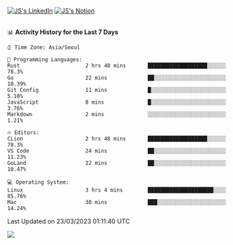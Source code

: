 
[![JS's LinkedIn](https://img.shields.io/badge/LinkedIn-blue?style=for-the-badge&logo=linkedin)](https://www.linkedin.com/in/jaeseung-lee-5a2a32139/) 
[![JS's Notion](https://img.shields.io/badge/Notion-black?style=for-the-badge&logo=notion)](https://bit.ly/ljswiki1) <br><br>
<!-- ![JS's GitHub stats](https://github-readme-stats-lemon-five.vercel.app/api?username=tkxkd0159&hide=contribs,prs,stars,issues&show_icons=true&theme=react&include_all_commits=true)   -->
<!-- ![Top Langs](https://github-readme-stats-lemon-five.vercel.app/api/top-langs/?username=tkxkd0159&layout=compact&hide=jupyter%20notebook,scss,html,css&langs_count=10)  -->


<!--START_SECTION:waka-->
📊 **Activity History for the Last 7 Days** 

```text
⌚︎ Time Zone: Asia/Seoul

💬 Programming Languages: 
Rust                     2 hrs 48 mins       ███████████████████░░░░░░   78.3% 
Go                       22 mins             ██░░░░░░░░░░░░░░░░░░░░░░░   10.39% 
Git Config               11 mins             █░░░░░░░░░░░░░░░░░░░░░░░░   5.18% 
JavaScript               8 mins              █░░░░░░░░░░░░░░░░░░░░░░░░   3.76% 
Markdown                 2 mins              ░░░░░░░░░░░░░░░░░░░░░░░░░   1.21%

🔥 Editors: 
CLion                    2 hrs 48 mins       ███████████████████░░░░░░   78.3% 
VS Code                  24 mins             ██░░░░░░░░░░░░░░░░░░░░░░░   11.23% 
GoLand                   22 mins             ██░░░░░░░░░░░░░░░░░░░░░░░   10.47%

💻 Operating System: 
Linux                    3 hrs 4 mins        █████████████████████░░░░   85.76% 
Mac                      30 mins             ███░░░░░░░░░░░░░░░░░░░░░░   14.24%

```


 Last Updated on 23/03/2023 01:11:40 UTC
<!--END_SECTION:waka-->

<a href="https://github.com/tkxkd0159/dsalgo">
  <img align="center" src="https://github-readme-stats-lemon-five.vercel.app/api/pin/?username=tkxkd0159&repo=dsalgo&theme=react" />
</a>


<!---
- 🔭 I’m currently working on ...
- 🌱 I’m currently learning blockchain and distributed network
- 👯 I’m looking to collaborate on ...
- 🤔 I’m looking for help with ...
- 💬 Ask me about ...
- 📫 How to reach me: ...
- 😄 Pronouns: ...
- ⚡ Fun fact: ...
-->
